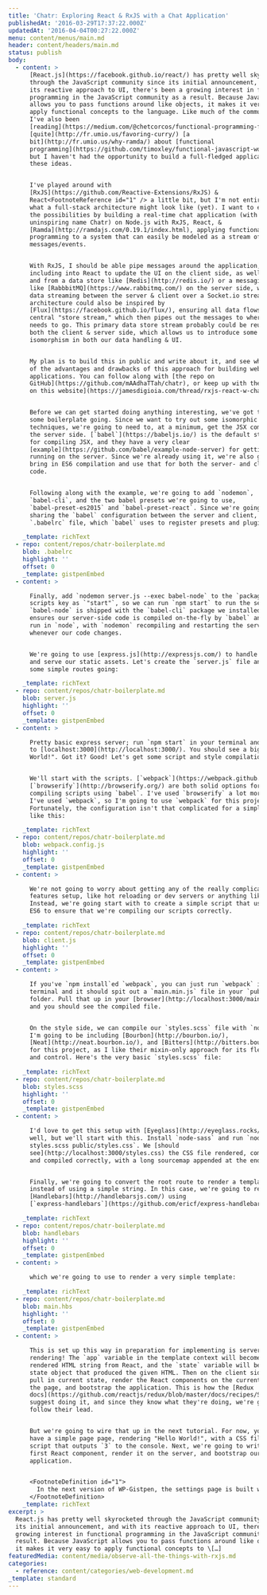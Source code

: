 ```yaml
---
title: 'Chatr: Exploring React & RxJS with a Chat Application'
publishedAt: '2016-03-29T17:37:22.000Z'
updatedAt: '2016-04-04T00:27:22.000Z'
menu: content/menus/main.md
header: content/headers/main.md
status: publish
body:
  - content: >
      [React.js](https://facebook.github.io/react/) has pretty well skyrocketed
      through the JavaScript community since its initial announcement, and with
      its reactive approach to UI, there's been a growing interest in functional
      programming in the JavaScript community as a result. Because JavaScript
      allows you to pass functions around like objects, it makes it very easy to
      apply functional concepts to the language. Like much of the community,
      I've also been
      [reading](https://medium.com/@chetcorcos/functional-programming-for-javascript-people-1915d8775504#.2bmh3geet)
      [quite](http://fr.umio.us/favoring-curry/) [a
      bit](http://fr.umio.us/why-ramda/) about [functional
      programming](https://github.com/timoxley/functional-javascript-workshop),
      but I haven't had the opportunity to build a full-fledged application on
      these ideas.


      I've played around with
      [RxJS](https://github.com/Reactive-Extensions/RxJS) &
      React<FootnoteReference id="1" /> a little bit, but I'm not entirely sure
      what a full-stack architecture might look like (yet). I want to explore
      the possibilities by building a real-time chat application (with the
      uninspiring name Chatr) on Node.js with RxJS, React, &
      [Ramda](http://ramdajs.com/0.19.1/index.html), applying functional
      programming to a system that can easily be modeled as a stream of
      messages/events.


      With RxJS, I should be able pipe messages around the application,
      including into React to update the UI on the client side, as well as to
      and from a data store like [Redis](http://redis.io/) or a messaging queue
      like [RabbbitMQ](https://www.rabbitmq.com/) on the server side, with the
      data streaming between the server & client over a Socket.io stream. This
      architecture could also be inspired by
      [Flux](https://facebook.github.io/flux/), ensuring all data flows into a
      central "store stream," which then pipes out the messages to wherever it
      needs to go. This primary data store stream probably could be reused on
      both the client & server side, which allows us to introduce some
      isomorphism in both our data handling & UI.


      My plan is to build this in public and write about it, and see what some
      of the advantages and drawbacks of this approach for building web
      applications. You can follow along with [the repo on
      GitHub](https://github.com/mAAdhaTTah/chatr), or keep up with the [thread
      on this website](https://jamesdigioia.com/thread/rxjs-react-w-chatr/).


      Before we can get started doing anything interesting, we've got to get
      some boilerplate going. Since we want to try out some isomorphic
      techniques, we're going to need to, at a minimum, get the JSX compiled on
      the server side. [`babel`](https://babeljs.io/) is the default standard
      for compiling JSX, and they have a very clear
      [example](https://github.com/babel/example-node-server) for getting it
      running on the server. Since we're already using it, we're also going to
      bring in ES6 compilation and use that for both the server- and client-side
      code.


      Following along with the example, we're going to add `nodemon`,
      `babel-cli`, and the two babel presets we're going to use,
      `babel-preset-es2015` and `babel-preset-react`. Since we're going to be
      sharing the `babel` configuration between the server and client, we need a
      `.babelrc` file, which `babel` uses to register presets and plugins:

    _template: richText
  - repo: content/repos/chatr-boilerplate.md
    blob: .babelrc
    highlight: ''
    offset: 0
    _template: gistpenEmbed
  - content: >

      Finally, add `nodemon server.js --exec babel-node` to the `package.json`'s
      scripts key as `"start"`, so we can run `npm start` to run the server.
      `babel-node` is shipped with the `babel-cli` package we installed, and it
      ensures our server-side code is compiled on-the-fly by `babel` and then
      run in `node`, with `nodemon` recompiling and restarting the server
      whenever our code changes.


      We're going to use [express.js](http://expressjs.com/) to handle routing
      and serve our static assets. Let's create the `server.js` file and get
      some simple routes going:

    _template: richText
  - repo: content/repos/chatr-boilerplate.md
    blob: server.js
    highlight: ''
    offset: 0
    _template: gistpenEmbed
  - content: >

      Pretty basic express server; run `npm start` in your terminal and then go
      to [localhost:3000](http://localhost:3000/). You should see a big "Hello
      World!". Got it? Good! Let's get some script and style compilation going.


      We'll start with the scripts. [`webpack`](https://webpack.github.io/) and
      [`browserify`](http://browserify.org/) are both solid options for
      compiling scripts using `babel`. I've used `browserify` a lot more than
      I've used `webpack`, so I'm going to use `webpack` for this project.
      Fortunately, the configuration isn't that complicated for a simple setup
      like this:

    _template: richText
  - repo: content/repos/chatr-boilerplate.md
    blob: webpack.config.js
    highlight: ''
    offset: 0
    _template: gistpenEmbed
  - content: >

      We're not going to worry about getting any of the really complicated
      features setup, like hot reloading or dev servers or anything like that.
      Instead, we're going start with to create a simple script that uses some
      ES6 to ensure that we're compiling our scripts correctly.

    _template: richText
  - repo: content/repos/chatr-boilerplate.md
    blob: client.js
    highlight: ''
    offset: 0
    _template: gistpenEmbed
  - content: >

      If you've `npm install`ed `webpack`, you can just run `webpack` in your
      terminal and it should spit out a `main.min.js` file in your `public`
      folder. Pull that up in your [browser](http://localhost:3000/main.min.js)
      and you should see the compiled file.


      On the style side, we can compile our `styles.scss` file with `node-sass`.
      I'm going to be including [Bourbon](http://bourbon.io/),
      [Neat](http://neat.bourbon.io/), and [Bitters](http://bitters.bourbon.io/)
      for this project, as I like their mixin-only approach for its flexibility
      and control. Here's the very basic `styles.scss` file:

    _template: richText
  - repo: content/repos/chatr-boilerplate.md
    blob: styles.scss
    highlight: ''
    offset: 0
    _template: gistpenEmbed
  - content: >

      I'd love to get this setup with [Eyeglass](http://eyeglass.rocks/) as
      well, but we'll start with this. Install `node-sass` and run `node-sass
      styles.scss public/styles.css`. We [should
      see](http://localhost:3000/styles.css) the CSS file rendered, compressed
      and compiled correctly, with a long sourcemap appended at the end.


      Finally, we're going to convert the root route to render a template for us
      instead of using a simple string. In this case, we're going to register
      [Handlebars](http://handlebarsjs.com/) using
      [`express-handlebars`](https://github.com/ericf/express-handlebars):

    _template: richText
  - repo: content/repos/chatr-boilerplate.md
    blob: handlebars
    highlight: ''
    offset: 0
    _template: gistpenEmbed
  - content: >

      which we're going to use to render a very simple template:

    _template: richText
  - repo: content/repos/chatr-boilerplate.md
    blob: main.hbs
    highlight: ''
    offset: 0
    _template: gistpenEmbed
  - content: >

      This is set up this way in preparation for implementing is server-side
      rendering! The `app` variable in the template context will become the
      rendered HTML string from React, and the `state` variable will be the
      state object that produced the given HTML. Then on the client side, we'll
      pull in current state, render the React components on the current state on
      the page, and bootstrap the application. This is how the [Redux
      docs](https://github.com/reactjs/redux/blob/master/docs/recipes/ServerRendering.md)
      suggest doing it, and since they know what they're doing, we're going to
      follow their lead.


      But we're going to wire that up in the next tutorial. For now, you should
      have a simple page page, rendering "Hello World!", with a CSS file and a
      script that outputs `3` to the console. Next, we're going to write our
      first React component, render it on the server, and bootstrap our
      application.


      <FootnoteDefinition id="1">
        In the next version of WP-Gistpen, the settings page is built with React & RxJS.
      </FootnoteDefinition>
    _template: richText
excerpt: >
  React.js has pretty well skyrocketed through the JavaScript community since
  its initial announcement, and with its reactive approach to UI, there’s been a
  growing interest in functional programming in the JavaScript community as a
  result. Because JavaScript allows you to pass functions around like objects,
  it makes it very easy to apply functional concepts to \[…]
featuredMedia: content/media/observe-all-the-things-with-rxjs.md
categories:
  - reference: content/categories/web-development.md
_template: standard
---
```

